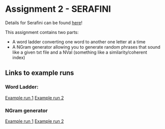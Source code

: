 # Assignment 2 - SERAFINI

Details for Serafini can be found [here][1]!

This assignment contains two parts:

* A word ladder converting one word to another one letter at a time
* A NGram generator allowing you to generate random phrases that sound like a given txt file and a NVal (something like a similarity/coherent index)

## Links to example runs

### Word Ladder:
[Example run 1][2]
[Example run 2][3]

### NGram generator
[Example run 1][4]
[Example run 2][5]

[1]: http://web.stanford.edu/class/archive/cs/cs106b/cs106b.1164//assn/serafini.html
[2]: http://web.stanford.edu/class/archive/cs/cs106b/cs106b.1164/assnFiles/serafini/output/expected-output-a-2.txt
[3]: http://web.stanford.edu/class/archive/cs/cs106b/cs106b.1164/assnFiles/serafini/output/expected-output-a-4.txt
[4]: http://web.stanford.edu/class/archive/cs/cs106b/cs106b.1164/assnFiles/serafini/output/expected-output-b-5.txt
[5]: http://web.stanford.edu/class/archive/cs/cs106b/cs106b.1164/assnFiles/serafini/output/expected-output-b-3.txt